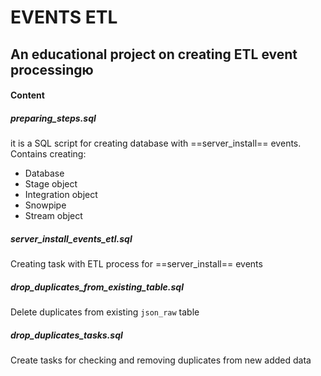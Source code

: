 # EVENTS ETL
## An educational project on creating ETL event processingю
#### Content
##### preparing_steps.sql 
it is a SQL script for creating database with ==server_install== events.
Contains creating:
- Database
- Stage object
- Integration object
- Snowpipe
- Stream object
##### server_install_events_etl.sql
Creating task with ETL process for ==server_install== events
##### drop_duplicates_from_existing_table.sql
Delete duplicates from existing `json_raw` table
##### drop_duplicates_tasks.sql
Create tasks for checking and removing duplicates from new added data